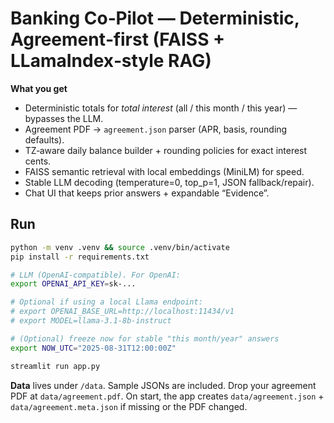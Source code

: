 # Banking Co‑Pilot — Deterministic, Agreement‑first (FAISS + LLamaIndex‑style RAG)

**What you get**
- Deterministic totals for *total interest* (all / this month / this year) — bypasses the LLM.
- Agreement PDF → `agreement.json` parser (APR, basis, rounding defaults).
- TZ‑aware daily balance builder + rounding policies for exact interest cents.
- FAISS semantic retrieval with local embeddings (MiniLM) for speed.
- Stable LLM decoding (temperature=0, top_p=1, JSON fallback/repair).
- Chat UI that keeps prior answers + expandable “Evidence”.

## Run
```bash
python -m venv .venv && source .venv/bin/activate
pip install -r requirements.txt

# LLM (OpenAI-compatible). For OpenAI:
export OPENAI_API_KEY=sk-...

# Optional if using a local Llama endpoint:
# export OPENAI_BASE_URL=http://localhost:11434/v1
# export MODEL=llama-3.1-8b-instruct

# (Optional) freeze now for stable "this month/year" answers
export NOW_UTC="2025-08-31T12:00:00Z"

streamlit run app.py
```

**Data** lives under `/data`. Sample JSONs are included. Drop your agreement PDF at `data/agreement.pdf`.
On start, the app creates `data/agreement.json` + `data/agreement.meta.json` if missing or the PDF changed.
